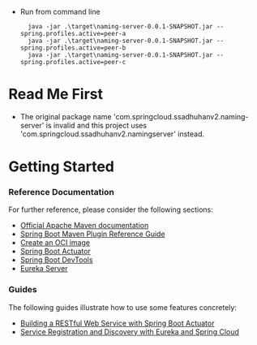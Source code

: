 * Run from command line


        java -jar .\target\naming-server-0.0.1-SNAPSHOT.jar --spring.profiles.active=peer-a
        java -jar .\target\naming-server-0.0.1-SNAPSHOT.jar --spring.profiles.active=peer-b
        java -jar .\target\naming-server-0.0.1-SNAPSHOT.jar --spring.profiles.active=peer-c

# Read Me First

* The original package name 'com.springcloud.ssadhuhanv2.naming-server' is invalid and this project uses 'com.springcloud.ssadhuhanv2.namingserver' instead.

# Getting Started

### Reference Documentation
For further reference, please consider the following sections:

* [Official Apache Maven documentation](https://maven.apache.org/guides/index.html)
* [Spring Boot Maven Plugin Reference Guide](https://docs.spring.io/spring-boot/docs/2.6.1/maven-plugin/reference/html/)
* [Create an OCI image](https://docs.spring.io/spring-boot/docs/2.6.1/maven-plugin/reference/html/#build-image)
* [Spring Boot Actuator](https://docs.spring.io/spring-boot/docs/2.6.1/reference/htmlsingle/#production-ready)
* [Spring Boot DevTools](https://docs.spring.io/spring-boot/docs/2.6.1/reference/htmlsingle/#using-boot-devtools)
* [Eureka Server](https://docs.spring.io/spring-cloud-netflix/docs/current/reference/html/#spring-cloud-eureka-server)

### Guides
The following guides illustrate how to use some features concretely:

* [Building a RESTful Web Service with Spring Boot Actuator](https://spring.io/guides/gs/actuator-service/)
* [Service Registration and Discovery with Eureka and Spring Cloud](https://spring.io/guides/gs/service-registration-and-discovery/)

